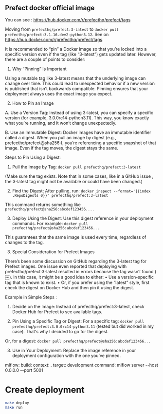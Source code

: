 ## Prefect docker official image

You can see : https://hub.docker.com/r/prefecthq/prefect/tags

Moving from `prefecthq/prefect:3-latest` to `docker pull prefecthq/prefect:3.1.16.dev2-python3.12`. See on https://hub.docker.com/r/prefecthq/prefect/tags.

It is recommended to “pin” a Docker image so that you’re locked into a specific version even if the tag (like “3‑latest”) gets updated later. However, there are a couple of points to consider:

1. Why “Pinning” Is Important

Using a mutable tag like 3-latest means that the underlying image can change over time. This could lead to unexpected behavior if a new version is published that isn’t backwards compatible. Pinning ensures that your deployment always uses the exact image you expect.

2. How to Pin an Image

A. Use a Version Tag:
Instead of using 3-latest, you can specify a specific version (for example, 3.0.0rc14-python3.11). This way, you know exactly what you’re running, and it won’t change unexpectedly.

B. Use an Immutable Digest:
Docker images have an immutable identifier called a digest. When you pull an image by digest (e.g., prefecthq/prefect@sha256:<digest>), you’re referencing a specific snapshot of that image. Even if the tag moves, the digest stays the same.

Steps to Pin Using a Digest:
1. Pull the Image by Tag: `docker pull prefecthq/prefect:3-latest`

(Make sure the tag exists. Note that in some cases, like in a GitHub issue , the 3-latest tag might not be available or could have been changed.)

2. Find the Digest:
After pulling, run: `docker inspect --format='{{index .RepoDigests 0}}' prefecthq/prefect:3-latest`

This command returns something like `prefecthq/prefect@sha256:abcdef123456....`

3. Deploy Using the Digest:
Use this digest reference in your deployment commands. For example: `docker pull prefecthq/prefect@sha256:abcdef123456...`

This guarantees that the same image is used every time, regardless of changes to the tag.

3. Special Consideration for Prefect Images

There’s been some discussion on GitHub regarding the 3-latest tag for Prefect images. One issue even reported that deploying with prefecthq/prefect:3-latest resulted in errors because the tag wasn’t found ([ ￼](https://github.com/PrefectHQ/prefect/issues/14384)). In this case, it might be a good idea to either:
	•	Use a version-specific tag that is known to exist.
	•	Or, if you prefer using the “latest” style, first check the digest on Docker Hub and then pin it using the digest.

Example in Simple Steps :

1. Decide on the Image:
Instead of prefecthq/prefect:3-latest, check Docker Hub for Prefect to see available tags.

2. Pin Using a Specific Tag or Digest:
For a specific tag: `docker pull prefecthq/prefect:3.0.0rc14-python3.11` (tested but did worked in my case). That's why I decided to go for the digest.

Or, for a digest: `docker pull prefecthq/prefect@sha256:abcdef123456...`


3. Use in Your Deployment:
Replace the image reference in your deployment configuration with the one you’ve pinned.


mlflow:
    build:
      context: .
      target: development
    command: mlflow server --host 0.0.0.0 --port 5001

# Create deployment

```sh
make deploy
make run
```